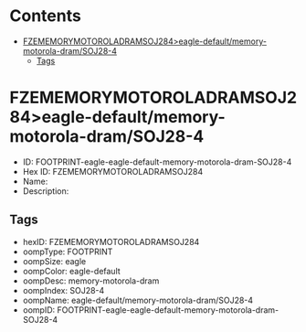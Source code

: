



Contents
========

* [FZEMEMORYMOTOROLADRAMSOJ284>eagle-default/memory-motorola-dram/SOJ28-4](#fzememorymotoroladramsoj284eagle-defaultmemory-motorola-dramsoj28-4)
	* [Tags](#tags)

# FZEMEMORYMOTOROLADRAMSOJ284>eagle-default/memory-motorola-dram/SOJ28-4

- ID: FOOTPRINT-eagle-eagle-default-memory-motorola-dram-SOJ28-4
- Hex ID: FZEMEMORYMOTOROLADRAMSOJ284
- Name: 
- Description: 

## Tags

- hexID: FZEMEMORYMOTOROLADRAMSOJ284
- oompType: FOOTPRINT
- oompSize: eagle
- oompColor: eagle-default
- oompDesc: memory-motorola-dram
- oompIndex: SOJ28-4
- oompName: eagle-default/memory-motorola-dram/SOJ28-4
- oompID: FOOTPRINT-eagle-eagle-default-memory-motorola-dram-SOJ28-4
